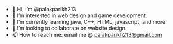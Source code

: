 - 👋 Hi, I’m @palakparikh213
- 👀 I’m interested in web design and game development.
- 🌱 I’m currently learning java, C++, HTML, javascript, and more. 
- 💞️ I’m looking to collaborate on website design. 
- 📫 How to reach me: email me @ palakparikh213@gmail.com

<!---
palakparikh213/palakparikh213 is a ✨ special ✨ repository because its `README.md` (this file) appears on your GitHub profile.
You can click the Preview link to take a look at your changes.
--->
